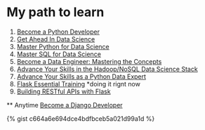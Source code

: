 # My path to learn

1. [Become a Python Developer](https://www.linkedin.com/learning/paths/become-a-python-developer?u=42140260)
2. [Get Ahead In Data Science](https://www.linkedin.com/learning/paths/get-ahead-in-data-science?u=42140260)
3. [Master Python for Data Science](https://www.linkedin.com/learning/paths/master-python-for-data-science?u=42140260)
4. [Master SQL for Data Science](https://www.linkedin.com/learning/paths/master-sql-for-data-science?u=42140260)
5. [Become a Data Engineer: Mastering the Concepts](https://www.linkedin.com/learning/paths/become-a-data-engineer-mastering-the-concepts?u=42140260)
6. [Advance Your Skills in the Hadoop/NoSQL Data Science Stack](https://www.linkedin.com/learning/paths/advance-your-skills-in-the-hadoopnosql-data-science-stack?u=42140260)
7. [Advance Your Skills as a Python Data Expert](https://www.linkedin.com/learning/paths/advance-your-skills-as-a-python-data-expert?u=42140260)
8. [Flask Essential Training](https://www.linkedin.com/learning/flask-essential-training?u=42140260) *doing it rignt now
9. [Building RESTful APIs with Flask](https://www.linkedin.com/learning/building-restful-apis-with-flask?u=42140260)


** Anytime [Become a Django Developer](https://www.linkedin.com/learning/paths/become-a-django-developer?u=42140260)

{% gist c664a6e694dce4bdfbceb5a021d99a1d %}
